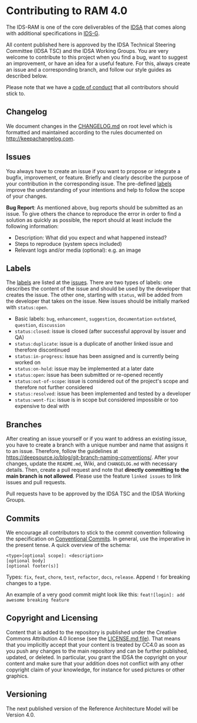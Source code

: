 # Contributing to RAM 4.0

The IDS-RAM is one of the core deliverables of the  [IDSA](https://www.internationaldataspaces.org) that comes along with additional specifications in [IDS-G](https://github.com/International-Data-Spaces-Association/IDS-G).

All content published here is approved by the IDSA Technical Steering Committee (IDSA TSC) and the IDSA Working Groups. You are very welcome to contribute
to this project when you find a bug, want to suggest an improvement, or have an idea for a useful
feature. For this, always create an issue and a corresponding branch, and follow our style
guides as described below.

Please note that we have a [code of conduct](CODE_OF_CONDUCT.md) that all contributors should stick to.


## Changelog

We document changes in the [CHANGELOG.md](CHANGELOG.md) on root level which is formatted and
maintained according to the rules documented on http://keepachangelog.com.

## Issues

You always have to create an issue if you want to propose or integrate a bugfix, improvement, or feature.
Briefly and clearly describe the purpose of your contribution in the corresponding issue.
The pre-defined [labels](#labels) improve the understanding of your intentions and help to follow
the scope of your changes.

**Bug Report**: As mentioned above, bug reports should be submitted as an issue. To give others
the chance to reproduce the error in order to find a solution as quickly as possible, the report
should at least include the following information:
* Description: What did you expect and what happened instead?
* Steps to reproduce (system specs included)
* Relevant logs and/or media (optional): e.g. an image

## Labels

The [labels](https://github.com/International-Data-Spaces-Association/IDS-RAM_4_0/labels) are listed at the
[issues](https://github.com/International-Data-Spaces-Association/IDS-RAM_4_0/issues).
There are two types of labels: one describes the content of the issue and should be used by the
developer that creates the issue. The other one, starting with `status`, will be added from the
developer that takes on the issue. New issues should be initially marked with `status:open`.
*  Basic labels: `bug`, `enhancement`, `suggestion`, `documentation` `outdated`, `question`, `discussion`
*  `status:closed`: issue is closed (after successful approval by issuer and QA)
*  `status:duplicate`: issue is a duplicate of another linked issue and therefore discontinued
*  `status:in-progress`: issue has been assigned and is currently being worked on
*  `status:on-hold`: issue may be implemented at a later date
*  `status:open`: issue has been submitted or re-opened recently
*  `status:out-of-scope`: issue is considered out of the project's scope and therefore not further considered
*  `status:resolved`: issue has been implemented and tested by a developer
*  `status:wont-fix`: issue is in scope but considered impossible or too expensive to deal with

## Branches

After creating an issue yourself or if you want to address an existing issue, you have to create a
branch with a unique number and name that assigns it to an issue. Therefore, follow the guidelines
at https://deepsource.io/blog/git-branch-naming-conventions/. After your changes, update the
`README.md`, Wiki, and `CHANGELOG.md` with necessary details. Then, create a pull request and note
that **directly committing to the main branch is not allowed**. Please use the feature `linked issues` to
link issues and pull requests.

Pull requests have to be approved by the IDSA TSC and the IDSA Working Groups.

## Commits

We encourage all contributors to stick to the commit convention following the specification on
[Conventional Commits](https://www.conventionalcommits.org/en/v1.0.0/). In general, use  the
imperative in the present tense. A quick overview of the schema:
```
<type>[optional scope]: <description>
[optional body]
[optional footer(s)]
```

Types: `fix`, `feat`, `chore`, `test`, `refactor`, `docs`, `release`. Append `!` for breaking
changes to a type.

An example of a very good commit might look like this: `feat![login]: add awesome breaking feature`

## Copyright and Licensing

Content that is added to the repository is published under the Creative Commons Attribution 4.0 license (see the [LICENSE.md file](./LICENSE.md)). That means that you implicitly accept that your content is treated by CC4.0 as soon as you push any changes to the main repository and can be further published, updated, or deleted. In particular, you grant the IDSA the copyright on your content and make sure that your addition does not conflict with any other copyright claim of your knowledge, for instance for used pictures or other graphics. 

## Versioning
The next published version of the Reference Architecture Model will be Version 4.0.
